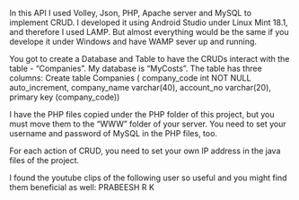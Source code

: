 In this API I used Volley, Json, PHP, Apache server and MySQL to implement CRUD.
I developed it using Android Studio under Linux Mint 18.1, and therefore I used LAMP. But almost everything would be the same
if you develope it under Windows and have WAMP sever up and running.

You got to create a Database and Table to have the CRUDs interact with the table - “Companies”. My database is “MyCosts”. 
The table has three columns: 
Create table Companies
( company_code int NOT NULL auto_increment,
  company_name varchar(40),
  account_no varchar(20),
  primary key (company_code))


I have the PHP files copied under the PHP folder of this project, but you must move them to the “WWW” folder of your server. 
You need to set your username and password of MySQL in the PHP files, too. 

For each action of CRUD, you need to set your own IP address in the java files of the project. 


I found the youtube clips of the following user so useful and you might find them beneficial as well:
PRABEESH R K











 
